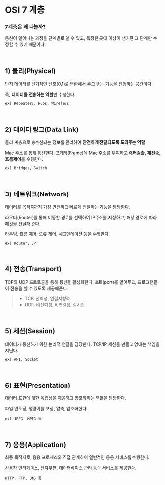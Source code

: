 # OSI 7 계층

### 7계층은 왜 나눌까?

통신이 일어나는 과정을 단계별로 알 수 있고, 특정한 곳에 이상이 생기면 그 단계만 수정할 수 있기 때문이다.

<br>

## 1) 물리(Physical)

단지 데이터를 전기적인 신호(0,1)로 변환해서 주고 받는 기능을 진행하는 공간이다.

즉, **데이터를 전송하는 역할**만 수행한다.

```
ex) Repeaters, Hubs, Wireless
```

<br>

## 2) 데이터 링크(Data Link)

물리 계층으로 송수신되는 정보를 관리하여 **안전하게 전달되도록 도와주는 역할**

Mac 주소를 통해 통신한다. 프레임(Frame)에 Mac 주소를 부여하고 **에러검출, 재전송, 흐름제어**를 수행한다.

```
ex) Bridges, Switch
```

<br>

## 3) 네트워크(Network)

데이터를 목적지까지 가장 안전하고 빠르게 전달하는 기능을 담당한다.

라우터(Router)를 통해 이동할 경로를 선택하여 IP주소를 지정하고, 해당 경로에 따라 패킷을 전달해 준다.

라우팅, 흐름 제어, 오류 제어, 세그멘테이션 등을 수행한다.

```
ex) Router, IP
```

<br>

## 4) 전송(Transport)

TCP와 UDP 프로토콜을 통해 통신을 활성화한다. 포트(port)를 열어두고, 프로그램들이 전송을 할 수 있도록 제공해준다.

> * TCP: 신뢰성, 연결지향적
> * UDP: 비신뢰성, 비연결성, 실시간

<br>

## 5) 세션(Session)

데이터가 통신하기 위한 논리적 연결을 담당한다. TCP/IP 세션을 만들고 없애는 책임을 지닌다.

```
ex) API, Socket
```

<br>

## 6) 표현(Presentation)

데이터 표현에 대한 독립성을 제공하고 암호화하는 역할을 담당한다.

파일 인토딩, 명령어를 포장, 압축, 암호화한다.

```
ex) JPEG, MPEG 등
```

<br>

## 7) 응용(Application)

최종 목적지로, 응용 프로세스와 직접 관계하여 일반적인 응용 서비스를 수행한다.

사용자 인터페이스, 전자우편, 데이터베이스 관리 등의 서비스를 제공한다.

```
HTTP, FTP, DNS 등
```

<br>